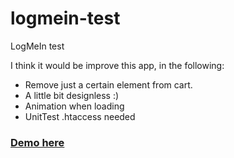 # logmein-test
LogMeIn test

I think it would be improve this app, in the following:
 - Remove just a certain element from cart.
 - A little bit designless :)
 - Animation when loading
 - UnitTest
 .htaccess needed 


<a href="https://svensson1982.github.io/logmein-test/"><h3>Demo here</h3></a>
